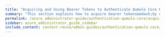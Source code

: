 ```yaml
---
title: "Acquiring and Using Bearer Tokens to Authenticate Qumulo Core REST API Calls"
summary: "This section explains how to acquire bearer tokens&mdash;by using the Qumulo Core REST API or Web UI&mdash;to authenticate Qumulo Core REST API calls."
permalink: /azure_administrator-guide/authentication-qumulo-core/acquiring-using-bearer-tokens-to-authenticate-qumulo-rest-api-calls.html
sidebar: azure_administrator_guide_sidebar
include_content: content-reuse/admin-guides/authentication-qumulo-core/acquiring-using-bearer-tokens-to-authenticate-qumulo-rest-api-calls.md
---
```

